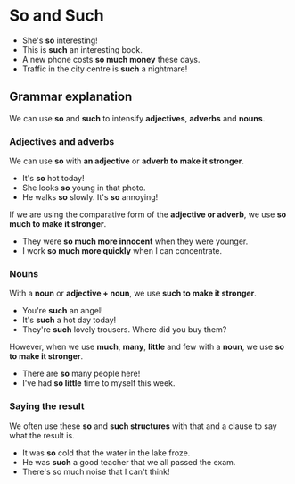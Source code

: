 # So and Such

- She's **so** interesting!
- This is **such** an interesting book.
- A new phone costs **so much money** these days.
- Traffic in the city centre is **such** a nightmare!

## Grammar explanation 

We can use **so** and **such** to intensify **adjectives**, **adverbs** and **nouns**.



### Adjectives and adverbs

We can use **so** with **an adjective** or **adverb to make it stronger**.

* It's **so** hot today!
* She looks **so** young in that photo.
* He walks **so** slowly. It's **so** annoying!

If we are using the comparative form of the **adjective or adverb**, we use **so much to make it stronger**.

+ They were **so much more innocent** when they were younger.
+ I work **so much more quickly** when I can concentrate.



### Nouns

With a **noun** or **adjective + noun**, we use **such to make it stronger**. 

- You're **such** an angel!
- It's **such** a hot day today!
- They're **such** lovely trousers. Where did you buy them?

However, when we use **much**, **many**, **little** and few with a **noun**, we use **so to make it stronger**.

* There are **so** many people here!
* I've had **so little** time to myself this week.

### Saying the result

We often use these **so** and **such structures** with that and a clause to say what the result is.

+ It was **so** cold that the water in the lake froze.
+ He was **such** a good teacher that we all passed the exam.
+ There's so much noise that I can't think!

